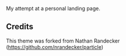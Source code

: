 My attempt at a personal landing page.

## Credits
This theme was forked from Nathan Randecker (https://github.com/nrandecker/particle)
